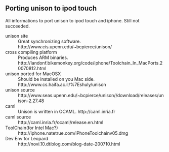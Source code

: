 ## Porting unison to ipod touch
All informations to port unison to ipod touch and iphone. Still not succeeded.
<dl>
  <dt>unison site</dt><dd>Great synchronizing software. http://www.cis.upenn.edu/~bcpierce/unison/
</dd>
  <dt>cross compiling platform</dt><dd>Produces ARM binaries. http://landonf.bikemonkey.org/code/iphone/Toolchain_In_MacPorts.20070812.html
</dd>
  <dt>unison ported for MacOSX</dt><dd>Should be installed on you Mac side. http://www.cs.haifa.ac.il/%7Eshuly/unison
</dd>
  <dt>unison source</dt><dd>http://www.seas.upenn.edu/~bcpierce/unison//download/releases/unison-2.27.48
</dd>
  <dt>caml</dt><dd>Unison is written in OCAML. http://caml.inria.fr
</dd>
  <dt>caml source</dt><dd>http://caml.inria.fr/ocaml/release.en.html
</dd>
  <dt>ToolChain(for Intel Mac?)</dt><dd>http://iphone.natetrue.com/iPhoneToolchainv05.dmg
</dd>
  <dt>Dev Env for Leopard</dt><dd>http://novi.10.dtiblog.com/blog-date-200710.html
</dd>
</dl>


